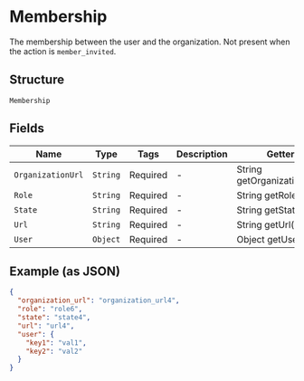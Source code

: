 
# Membership

The membership between the user and the organization. Not present when the action is `member_invited`.

## Structure

`Membership`

## Fields

| Name | Type | Tags | Description | Getter | Setter |
|  --- | --- | --- | --- | --- | --- |
| `OrganizationUrl` | `String` | Required | - | String getOrganizationUrl() | setOrganizationUrl(String organizationUrl) |
| `Role` | `String` | Required | - | String getRole() | setRole(String role) |
| `State` | `String` | Required | - | String getState() | setState(String state) |
| `Url` | `String` | Required | - | String getUrl() | setUrl(String url) |
| `User` | `Object` | Required | - | Object getUser() | setUser(Object user) |

## Example (as JSON)

```json
{
  "organization_url": "organization_url4",
  "role": "role6",
  "state": "state4",
  "url": "url4",
  "user": {
    "key1": "val1",
    "key2": "val2"
  }
}
```

